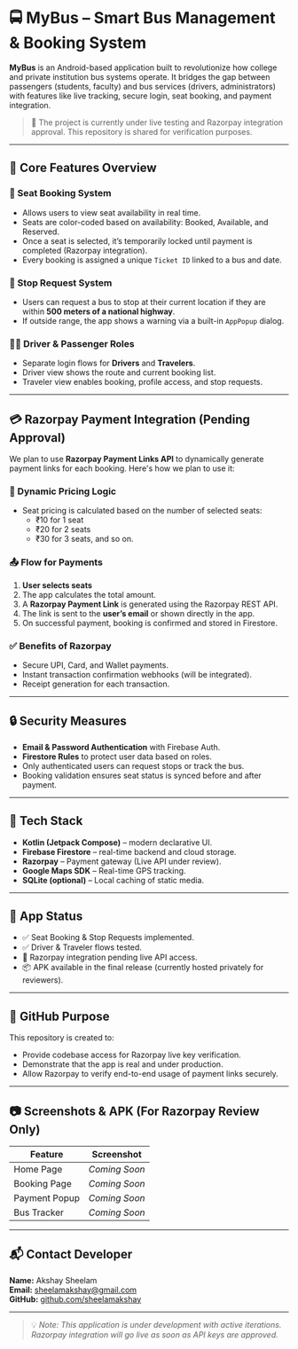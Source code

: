 # 🚍 MyBus – Smart Bus Management & Booking System

**MyBus** is an Android-based application built to revolutionize how college and private institution bus systems operate. It bridges the gap between passengers (students, faculty) and bus services (drivers, administrators) with features like live tracking, secure login, seat booking, and payment integration.

> 🔐 The project is currently under live testing and Razorpay integration approval. This repository is shared for verification purposes.

---

## 🌟 Core Features Overview

### 🎫 Seat Booking System
- Allows users to view seat availability in real time.
- Seats are color-coded based on availability: Booked, Available, and Reserved.
- Once a seat is selected, it’s temporarily locked until payment is completed (Razorpay integration).
- Every booking is assigned a unique `Ticket ID` linked to a bus and date.

### 📍 Stop Request System
- Users can request a bus to stop at their current location if they are within **500 meters of a national highway**.
- If outside range, the app shows a warning via a built-in `AppPopup` dialog.

### 🧑‍✈️ Driver & Passenger Roles
- Separate login flows for **Drivers** and **Travelers**.
- Driver view shows the route and current booking list.
- Traveler view enables booking, profile access, and stop requests.

---

## 💳 Razorpay Payment Integration (Pending Approval)

We plan to use **Razorpay Payment Links API** to dynamically generate payment links for each booking. Here's how we plan to use it:

### 🔁 Dynamic Pricing Logic
- Seat pricing is calculated based on the number of selected seats:
  - ₹10 for 1 seat  
  - ₹20 for 2 seats  
  - ₹30 for 3 seats, and so on.

### 📤 Flow for Payments
1. **User selects seats**
2. The app calculates the total amount.
3. A **Razorpay Payment Link** is generated using the Razorpay REST API.
4. The link is sent to the **user’s email** or shown directly in the app.
5. On successful payment, booking is confirmed and stored in Firestore.

### ✅ Benefits of Razorpay
- Secure UPI, Card, and Wallet payments.
- Instant transaction confirmation webhooks (will be integrated).
- Receipt generation for each transaction.

---

## 🔒 Security Measures

- **Email & Password Authentication** with Firebase Auth.
- **Firestore Rules** to protect user data based on roles.
- Only authenticated users can request stops or track the bus.
- Booking validation ensures seat status is synced before and after payment.

---

## 🧪 Tech Stack

- **Kotlin (Jetpack Compose)** – modern declarative UI.
- **Firebase Firestore** – real-time backend and cloud storage.
- **Razorpay** – Payment gateway (Live API under review).
- **Google Maps SDK** – Real-time GPS tracking.
- **SQLite (optional)** – Local caching of static media.

---

## 📲 App Status

- ✅ Seat Booking & Stop Requests implemented.
- ✅ Driver & Traveler flows tested.
- 🚧 Razorpay integration pending live API access.
- 📦 APK available in the final release (currently hosted privately for reviewers).

---

## 📁 GitHub Purpose

This repository is created to:
- Provide codebase access for Razorpay live key verification.
- Demonstrate that the app is real and under production.
- Allow Razorpay to verify end-to-end usage of payment links securely.

---

## 📷 Screenshots & APK (For Razorpay Review Only)

| Feature | Screenshot |
|--------|------------|
| Home Page | _Coming Soon_ |
| Booking Page | _Coming Soon_ |
| Payment Popup | _Coming Soon_ |
| Bus Tracker | _Coming Soon_ |

---

## 📬 Contact Developer

**Name:** Akshay Sheelam  
**Email:** [sheelamakshay@gmail.com](mailto:sheelamakshay@gmail.com)  
**GitHub:** [github.com/sheelamakshay](https://github.com/sheelamakshay)

---

> 💡 *Note: This application is under development with active iterations. Razorpay integration will go live as soon as API keys are approved.*
